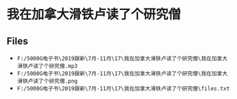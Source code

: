 # 我在加拿大滑铁卢读了个研究僧

## Files

- `F:/5000G电子书\2019跟新\7月-11月\17\我在加拿大滑铁卢读了个研究僧\我在加拿大滑铁卢读了个研究僧.mp3`
- `F:/5000G电子书\2019跟新\7月-11月\17\我在加拿大滑铁卢读了个研究僧\我在加拿大滑铁卢读了个研究僧.png`
- `F:/5000G电子书\2019跟新\7月-11月\17\我在加拿大滑铁卢读了个研究僧\files.txt`
